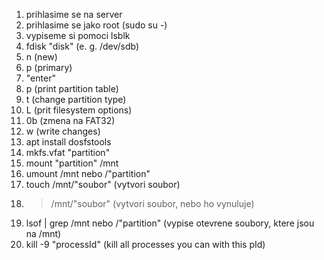 1. prihlasime se na server
2. prihlasime se jako root (sudo su -)
3. vypiseme si pomoci lsblk
4. fdisk "disk" (e. g. /dev/sdb)
5. n (new)
6. p (primary)
7. "enter"
8. p (print partition table)
9. t (change partition type)
10. L (prit filesystem options)
11. 0b (zmena na FAT32)
12. w (write changes)
13. apt install dosfstools
14. mkfs.vfat "partition" 
15. mount "partition" /mnt 
16. umount /mnt nebo /"partition"
17. touch /mnt/"soubor" (vytvori soubor)
18. > /mnt/"soubor" (vytvori soubor, nebo ho vynuluje)
19. lsof | grep /mnt nebo /"partition" (vypise otevrene soubory, ktere jsou na /mnt)
20. kill -9 "processId" (kill all processes you can with this pId)
